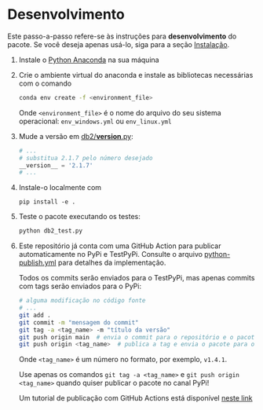 # Desenvolvimento

Este passo-a-passo refere-se às instruções para **desenvolvimento** do pacote. Se você deseja apenas usá-lo, siga para
a seção [Instalação](#instalação).

1. Instale o [Python Anaconda](https://www.anaconda.com/download) na sua máquina
2. Crie o ambiente virtual do anaconda e instale as bibliotecas necessárias com o comando

   ```bash
   conda env create -f <environment_file>
   ```
   
   Onde `<environment_file>` é o nome do arquivo do seu sistema operacional: `env_windows.yml` ou 
   `env_linux.yml`

3. Mude a versão em [db2/__version__.py](db2/__version__.py):

   ```python
   # ...
   # substitua 2.1.7 pelo número desejado
   __version__ = '2.1.7'
   # ...
   ```

4. Instale-o localmente com 

   ```
   pip install -e .
   ```
5. Teste o pacote executando os testes:

   ```bash
   python db2_test.py
   ```

6. Este repositório já conta com uma GitHub Action para publicar automaticamente no PyPi e TestPyPi. Consulte o arquivo 
   [python-publish.yml](.github/workflows/python-publish.yml) para detalhes da implementação.
  
   Todos os commits serão enviados para o TestPyPi, mas apenas commits com tags serão enviados para o PyPi:

   ```bash
   # alguma modificação no código fonte
   # ...
   git add .
   git commit -m "mensagem do commit"
   git tag -a <tag_name> -m "título da versão"
   git push origin main  # envia o commit para o repositório e o pacote para TestPyPi
   git push origin <tag_name>  # publica a tag e envia o pacote para o PyPi
   ```
   
   Onde `<tag_name>` é um número no formato, por exemplo, `v1.4.1`.

   Use apenas os comandos `git tag -a <tag_name>` e `git push origin <tag_name>` quando quiser publicar o pacote no 
   canal PyPi! 

   Um tutorial de publicação com GitHub Actions está disponível 
   [neste link](https://packaging.python.org/en/latest/guides/publishing-package-distribution-releases-using-github-actions-ci-cd-workflows/)